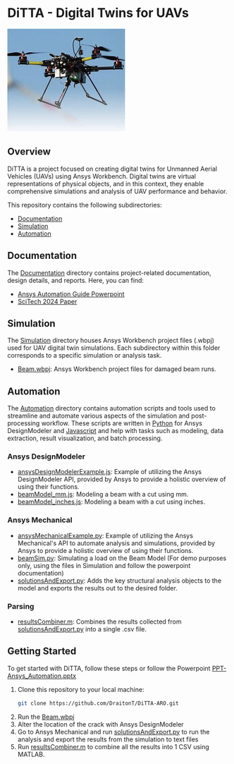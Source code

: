 # DiTTA - Digital Twins for UAVs

![UAV Image](uavDrone.jpg)

## Overview

DiTTA is a project focused on creating digital twins for Unmanned Aerial Vehicles (UAVs) using Ansys Workbench. Digital twins are virtual representations of physical objects, and in this context, they enable comprehensive simulations and analysis of UAV performance and behavior.

This repository contains the following subdirectories:

- [Documentation](#documentation)
- [Simulation](#simulation)
- [Automation](#automation)

## Documentation

The [Documentation](Documentation/) directory contains project-related documentation, design details, and reports. Here, you can find:
- [Ansys Automation Guide Powerpoint](https://github.com/DraitonT/DiTTA-ARO/blob/master/Documentation/PPT-Ansys_Automation.pptx)
- [SciTech 2024 Paper](https://github.com/DraitonT/DiTTA-ARO/blob/master/Documentation/Scitech2024-DiTTA.pdf)

## Simulation

The [Simulation](https://github.com/DraitonT/DiTTA-ARO/tree/master/Simulation) directory houses Ansys Workbench project files (.wbpj) used for UAV digital twin simulations. Each subdirectory within this folder corresponds to a specific simulation or analysis task.
- [Beam.wbpj](https://github.com/DraitonT/DiTTA-ARO/blob/master/Simulation/Beam.wbpj): Ansys Workbench project files for damaged beam runs.

## Automation

The [Automation](https://github.com/DraitonT/DiTTA-ARO/tree/master/Automation) directory contains automation scripts and tools used to streamline and automate various aspects of the simulation and post-processing workflow. These scripts are written in [Python](https://www.python.org/) for Ansys DesignModeler and [Javascript](https://www.w3schools.com/Js/) and help with tasks such as modeling, data extraction, result visualization, and batch processing.

### Ansys DesignModeler
- [ansysDesignModelerExample.js](https://github.com/DraitonT/DiTTA-ARO/blob/master/Automation/DesignModeler/ansysDesignModelerExample.js): Example of utilizing the Ansys DesignModeler API, provided by Ansys to provide a holistic overview of using their functions. 
- [beamModel_mm.js](https://github.com/DraitonT/DiTTA-ARO/blob/master/Automation/DesignModeler/beamModel_mm.js): Modeling a beam with a cut using mm.
- [beamModel_inches.js](https://github.com/DraitonT/DiTTA-ARO/blob/master/Automation/DesignModeler/beamModel_mm.js): Modeling a beam with a cut using inches.


### Ansys Mechanical
- [ansysMechanicalExample.py](https://github.com/DraitonT/DiTTA-ARO/blob/master/Automation/Mechanical/ansysMechanicalExample.py): Example of utilizing the Ansys Mechanical's API to automate analysis and simulations, provided by Ansys to provide a holistic overview of using their functions.
- [beamSim.py](https://github.com/DraitonT/DiTTA-ARO/blob/master/Automation/Mechanical/beamSim.py): Simulating a load on the Beam Model (For demo purposes only, using the files in Simulation and follow the powerpoint documentation)
- [solutionsAndExport.py](https://github.com/DraitonT/DiTTA-ARO/blob/master/Automation/Mechanical/solutionsAndExport.py): Adds the key structural analysis objects to the model and exports the results out to the desired folder.

### Parsing
- [resultsCombiner.m](https://github.com/DraitonT/DiTTA-ARO/blob/master/Automation/Parsing/resultsCombiner.m): Combines the results collected from [solutionsAndExport.py](https://github.com/DraitonT/DiTTA-ARO/blob/master/Automation/Mechanical/solutionsAndExport.py) into a single .csv file.

## Getting Started

To get started with DiTTA, follow these steps or follow the Powerpoint [PPT-Ansys_Automation.pptx](https://github.com/DraitonT/DiTTA-ARO/blob/master/Documentation/PPT-Ansys_Automation.pptx)

1. Clone this repository to your local machine:
   ```bash
   git clone https://github.com/DraitonT/DiTTA-ARO.git
2. Run the [Beam.wbpj](https://github.com/DraitonT/DiTTA-ARO/blob/master/Simulation/Beam.wbpj)
3. Alter the location of the crack with Ansys DesignModeler
4. Go to Ansys Mechanical and run [solutionsAndExport.py](https://github.com/DraitonT/DiTTA-ARO/blob/master/Automation/Mechanical/solutionsAndExport.py) to run the analysis and export the results from the simulation to text files
5. Run [resultsCombiner.m](https://github.com/DraitonT/DiTTA-ARO/blob/master/Automation/Parsing/resultsCombiner.m) to combine all the results into 1 CSV using MATLAB.
